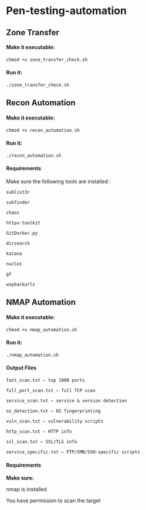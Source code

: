 # Pen-testing-automation


## Zone Transfer

#### Make it executable:

```chmod +x zone_transfer_check.sh```

#### Run it:

```./zone_transfer_check.sh```

## Recon Automation

#### Make it executable:

```chmod +x recon_automation.sh```

#### Run it:

```./recon_automation.sh```

#### Requirements

Make sure the following tools are installed :

    sublist3r

    subfinder

    chaos

    httpx-toolkit

    GitDorker.py

    dirsearch

    katana

    nuclei

    gf

    waybackurls


## NMAP Automation

#### Make it executable:

```chmod +x nmap_automation.sh```

#### Run it:

```./nmap_automation.sh```

#### Output Files

    fast_scan.txt — top 1000 ports

    full_port_scan.txt — full TCP scan

    service_scan.txt — service & version detection

    os_detection.txt — OS fingerprinting

    vuln_scan.txt — vulnerability scripts

    http_scan.txt — HTTP info

    ssl_scan.txt — SSL/TLS info

    service_specific.txt — FTP/SMB/SSH-specific scripts

#### Requirements

**Make sure:**

nmap is installed

You have permission to scan the target
